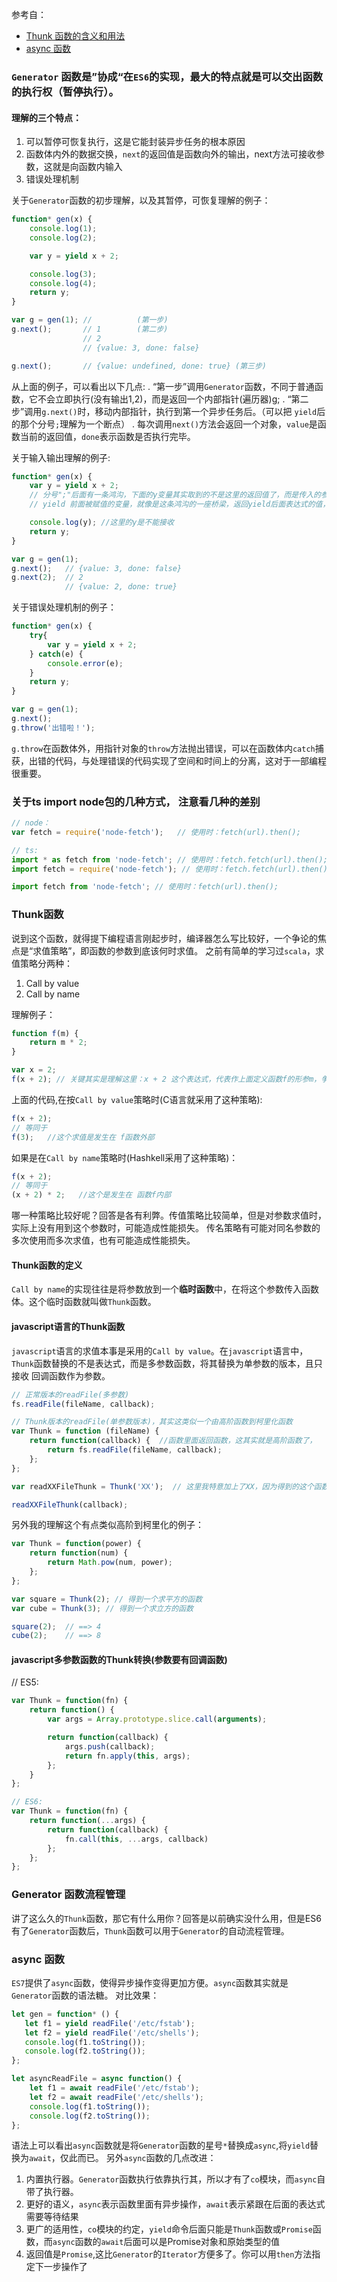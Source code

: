 参考自：
* [Thunk 函数的含义和用法](http://www.ruanyifeng.com/blog/2015/05/thunk.html)
* [async 函数](http://es6.ruanyifeng.com/#docs/async)

### `Generator` 函数是”协成“在`ES6`的实现，最大的特点就是可以交出函数的执行权（暂停执行）。

#### 理解的三个特点：
1. 可以暂停可恢复执行，这是它能封装异步任务的根本原因
2. 函数体内外的数据交换，`next`的返回值是函数向外的输出，next方法可接收参数，这就是向函数内输入
3. 错误处理机制

关于`Generator`函数的初步理解，以及其暂停，可恢复理解的例子：
```javascript
function* gen(x) {
    console.log(1);
    console.log(2);

    var y = yield x + 2;

    console.log(3);
    console.log(4);
    return y;
}

var g = gen(1); //          (第一步)
g.next();       // 1        (第二步)
                // 2
                // {value: 3, done: false}

g.next();       // {value: undefined, done: true} (第三步)         
```
从上面的例子，可以看出以下几点:
. “第一步”调用`Generator`函数，不同于普通函数，它不会立即执行(没有输出1,2)，而是返回一个内部指针(遍历器)g;
. “第二步”调用`g.next()`时，移动内部指针，执行到第一个异步任务后。（可以把 `yield`后的那个分号`;`理解为一个断点）
. 每次调用`next()`方法会返回一个对象，`value`是函数当前的返回值，`done`表示函数是否执行完毕。

关于输入输出理解的例子:
```javascript
function* gen(x) {
    var y = yield x + 2;
    // 分号";"后面有一条鸿沟，下面的y变量其实取到的不是这里的返回值了，而是传入的参数，☆：如果没有传入参数y就成为了undefined了
    // yield 前面被赋值的变量，就像是这条鸿沟的一座桥梁，返回yield后面表达式的值，接收外部下次next()传入的参数。

    console.log(y); //这里的y是不能接收
    return y;
}

var g = gen(1);
g.next();   // {value: 3, done: false}
g.next(2);  // 2
            // {value: 2, done: true}
```

关于错误处理机制的例子：
```javascript
function* gen(x) {
    try{
        var y = yield x + 2;
    } catch(e) {
        console.error(e);
    }
    return y;
}

var g = gen(1);
g.next();
g.throw('出错啦！');
```
`g.throw`在函数体外，用指针对象的`throw`方法抛出错误，可以在函数体内`catch`捕获，出错的代码，与处理错误的代码实现了空间和时间上的分离，这对于一部编程很重要。

### 关于ts import node包的几种方式， 注意看几种的差别
```javascript
// node：
var fetch = require('node-fetch');   // 使用时：fetch(url).then();

// ts:
import * as fetch from 'node-fetch'; // 使用时：fetch.fetch(url).then();
import fetch = require('node-fetch'); // 使用时：fetch.fetch(url).then();

import fetch from 'node-fetch'; // 使用时：fetch(url).then();

```

### Thunk函数
说到这个函数，就得提下编程语言刚起步时，编译器怎么写比较好，一个争论的焦点是“求值策略”，即函数的参数到底该何时求值。
之前有简单的学习过`scala`，求值策略分两种：
1. Call by value
2. Call by name

理解例子：
```javascript
function f(m) {
    return m * 2;
}

var x = 2;
f(x + 2); // 关键其实是理解这里：x + 2 这个表达式，代表作上面定义函数f的形参m，争论点在于：m 应该在这里求值，还是应该在函数定义的内部使用时再求值。
```
上面的代码,在按`Call by value`策略时(C语言就采用了这种策略):
```javascript
f(x + 2); 
// 等同于
f(3);   //这个求值是发生在 f函数外部
```
如果是在`Call by name`策略时(Hashkell采用了这种策略)：
```javascript
f(x + 2);
// 等同于
(x + 2) * 2;   //这个是发生在 函数f内部
```

哪一种策略比较好呢？回答是各有利弊。传值策略比较简单，但是对参数求值时，实际上没有用到这个参数时，可能造成性能损失。
传名策略有可能对同名参数的多次使用而多次求值，也有可能造成性能损失。

#### Thunk函数的定义
`Call by name`的实现往往是将参数放到一个**临时函数**中，在将这个参数传入函数体。这个临时函数就叫做`Thunk`函数。

#### javascript语言的Thunk函数
`javascript`语言的求值本事是采用的`Call by value`。在`javascript`语言中，`Thunk`函数替换的不是表达式，而是多参数函数，将其替换为单参数的版本，且只接收
回调函数作为参数。
```javascript
// 正常版本的readFile(多参数)
fs.readFile(fileName, callback);

// Thunk版本的readFile(单参数版本)，其实这类似一个由高阶函数到柯里化函数
var Thunk = function (fileName) {
    return function(callback) {  //函数里面返回函数，这其实就是高阶函数了，
        return fs.readFile(fileName, callback);
    };
};

var readXXFileThunk = Thunk('XX');  // 这里我特意加上了XX，因为得到的这个函数 只能用来读XX这个文件了

readXXFileThunk(callback);
```

另外我的理解这个有点类似高阶到柯里化的例子：
```javascript
var Thunk = function(power) {
    return function(num) {
        return Math.pow(num, power);
    };
};    

var square = Thunk(2); // 得到一个求平方的函数
var cube = Thunk(3); // 得到一个求立方的函数

square(2);  // ==> 4
cube(2);    // ==> 8
```

#### javascript多参数函数的Thunk转换(参数要有回调函数)
// ES5:
```javascript
var Thunk = function(fn) {
    return function() {
        var args = Array.prototype.slice.call(arguments);

        return function(callback) {
            args.push(callback);
            return fn.apply(this, args);
        };
    }
};

// ES6:
var Thunk = function(fn) {
    return function(...args) {
        return function(callback) {
            fn.call(this, ...args, callback)
        };
    };
};
```
### Generator 函数流程管理
讲了这么久的`Thunk`函数，那它有什么用你？回答是以前确实没什么用，但是ES6有了`Generator`函数后，`Thunk`函数可以用于`Generator`的自动流程管理。


### async 函数
`ES7`提供了`async`函数，使得异步操作变得更加方便。`async`函数其实就是`Generator`函数的语法糖。
对比效果：
```javascript
let gen = function* () {
   let f1 = yield readFile('/etc/fstab'); 
   let f2 = yield readFile('/etc/shells'); 
   console.log(f1.toString());
   console.log(f2.toString());
};

let asyncReadFile = async function() {
    let f1 = await readFile('/etc/fstab');
    let f2 = await readFile('/etc/shells');
    console.log(f1.toString());
    console.log(f2.toString());
};
```
语法上可以看出`async`函数就是将`Generator`函数的星号`*`替换成`async`,将`yield`替换为`await`，仅此而已。
另外`async`函数的几点改进：
1. 内置执行器。`Generator`函数执行依靠执行其，所以才有了`co`模块，而`async`自带了执行器。
2. 更好的语义，`async`表示函数里面有异步操作，`await`表示紧跟在后面的表达式需要等待结果
3. 更广的适用性，`co`模块的约定，`yield`命令后面只能是`Thunk`函数或`Promise`函数，而`async`函数的`await`后面可以是Promise对象和原始类型的值
4. 返回值是`Promise`,这比`Generator`的`Iterator`方便多了。你可以用`then`方法指定下一步操作了
